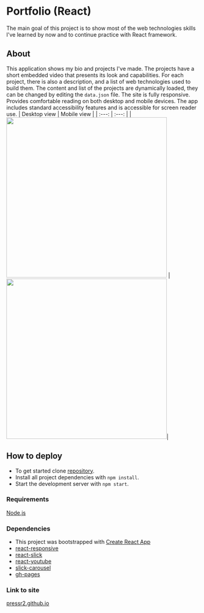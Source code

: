 # Portfolio (React)
The main goal of this project is to show most of the web technologies skills I've learned by now and to continue practice with React framework.
## About
This application shows my bio and projects I've made. The projects have a short embedded video that presents its look and capabilities. For each project, there is also a description, and a list of web technologies used to build them. The content and list of the projects are dynamically loaded, they can be changed by editing the `data.json` file. The site is fully responsive. Provides comfortable reading on both desktop and mobile devices. The app includes standard accessibility features and is accessible for screen reader use.
| Desktop view   | Mobile view |
|  :---:          |     :---:     |
|<img src="https://user-images.githubusercontent.com/36776929/97235069-646f5e00-17e2-11eb-898d-f28c3b609649.png" height="420px"> | <img src="https://user-images.githubusercontent.com/36776929/97235077-69341200-17e2-11eb-958e-4f8a706fe9b5.png" height="420px">|
## How to deploy
* To get started clone [repository](https://github.com/pressR2/portfolio-react.git).
* Install all project dependencies with `npm install`.
* Start the development server with `npm start`.
### Requirements
[Node.js](https://nodejs.org)
### Dependencies
* This project was bootstrapped with [Create React App](https://github.com/facebook/create-react-app)
* [react-responsive](https://github.com/contra/react-responsive)
* [react-slick](https://github.com/akiran/react-slick)
* [react-youtube](https://www.npmjs.com/package/react-youtube)
* [slick-carousel](https://kenwheeler.github.io/slick/)
* [gh-pages](https://dev.to/yuribenjamin/how-to-deploy-react-app-in-github-pages-2a1f)
### Link to site
[pressr2.github.io](https://pressr2.github.io/)
